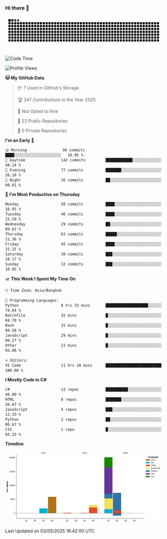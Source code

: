 ### Hi there 👋

<!--
**kevlog/kevlog** is a ✨ _special_ ✨ repository because its `README.md` (this file) appears on your GitHub profile.

Here are some ideas to get you started:

- 🔭 I’m currently working on ...
- 🌱 I’m currently learning ...
- 👯 I’m looking to collaborate on ...
- 🤔 I’m looking for help with ...
- 💬 Ask me about ...
- 📫 How to reach me: ...
- 😄 Pronouns: ...
- ⚡ Fun fact: ...
-->

<picture>
  <source media="(prefers-color-scheme: dark)" srcset="https://raw.githubusercontent.com/kevlog/kevlog/output/github-contribution-grid-snake-dark.svg">
  <source media="(prefers-color-scheme: light)" srcset="https://raw.githubusercontent.com/kevlog/kevlog/output/github-contribution-grid-snake.svg">
  <img alt="github contribution grid snake animation" src="https://raw.githubusercontent.com/kevlog/kevlog/output/github-contribution-grid-snake-dark.svg">
</picture>

<!--START_SECTION:waka-->
![Code Time](http://img.shields.io/badge/Code%20Time-387%20hrs%2059%20mins-blue)

![Profile Views](http://img.shields.io/badge/Profile%20Views-18-blue)

**🐱 My GitHub Data** 

> 📦 ? Used in GitHub's Storage 
 > 
> 🏆 247 Contributions in the Year 2025
 > 
> 🚫 Not Opted to Hire
 > 
> 📜 23 Public Repositories 
 > 
> 🔑 0 Private Repositories 
 > 
**I'm an Early 🐤** 

```text
🌞 Morning                50 commits          ████░░░░░░░░░░░░░░░░░░░░░   16.95 % 
🌆 Daytime                142 commits         ████████████░░░░░░░░░░░░░   48.14 % 
🌃 Evening                77 commits          ███████░░░░░░░░░░░░░░░░░░   26.10 % 
🌙 Night                  26 commits          ██░░░░░░░░░░░░░░░░░░░░░░░   08.81 % 
```
📅 **I'm Most Productive on Thursday** 

```text
Monday                   50 commits          ████░░░░░░░░░░░░░░░░░░░░░   16.95 % 
Tuesday                  46 commits          ████░░░░░░░░░░░░░░░░░░░░░   15.59 % 
Wednesday                29 commits          ██░░░░░░░░░░░░░░░░░░░░░░░   09.83 % 
Thursday                 63 commits          █████░░░░░░░░░░░░░░░░░░░░   21.36 % 
Friday                   45 commits          ████░░░░░░░░░░░░░░░░░░░░░   15.25 % 
Saturday                 30 commits          ███░░░░░░░░░░░░░░░░░░░░░░   10.17 % 
Sunday                   32 commits          ███░░░░░░░░░░░░░░░░░░░░░░   10.85 % 
```


📊 **This Week I Spent My Time On** 

```text
🕑︎ Time Zone: Asia/Bangkok

💬 Programming Languages: 
Python                   8 hrs 33 mins       ███████████████████░░░░░░   74.64 % 
Batchfile                32 mins             █░░░░░░░░░░░░░░░░░░░░░░░░   04.70 % 
Bash                     31 mins             █░░░░░░░░░░░░░░░░░░░░░░░░   04.58 % 
JavaScript               29 mins             █░░░░░░░░░░░░░░░░░░░░░░░░   04.27 % 
Other                    21 mins             █░░░░░░░░░░░░░░░░░░░░░░░░   03.06 % 

🔥 Editors: 
VS Code                  11 hrs 28 mins      █████████████████████████   100.00 % 
```

**I Mostly Code in C#** 

```text
C#                       12 repos            ██████████░░░░░░░░░░░░░░░   40.00 % 
HTML                     8 repos             ███████░░░░░░░░░░░░░░░░░░   26.67 % 
JavaScript               4 repos             ███░░░░░░░░░░░░░░░░░░░░░░   13.33 % 
Python                   2 repos             ██░░░░░░░░░░░░░░░░░░░░░░░   06.67 % 
CSS                      1 repo              █░░░░░░░░░░░░░░░░░░░░░░░░   03.33 % 
```



**Timeline**

![Lines of Code chart](https://raw.githubusercontent.com/kevlog/kevlog/main/assets/bar_graph.png)


 Last Updated on 03/05/2025 18:42:00 UTC
<!--END_SECTION:waka-->
